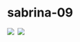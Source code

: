 # sabrina-09
<img src="banner.jpg"> 
<img crs="banner.jpg"> 
  <img id="banner" src="naruto-banner.jpg">


